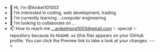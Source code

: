 - 👋 Hi, I’m @Aniket101003
- 👀 I’m interested in coding, web development, trading
- 🌱 I’m currently learning ...computer engineering
- 💞️ I’m looking to collaborate on ...
- 📫 How to reach me ...aniketmore1003@gmail.com
 ✨ special ✨ repository because its `README.md` (this file) appears on your GitHub profile.
You can click the Preview link to take a look at your changes.
--->
